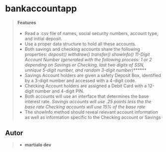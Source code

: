 # bankaccountapp

> #### Features
>
> - Read a .csv file of names, social security numbers, account type, and initial deposit.
> - Use a proper data structure to hold all these accounts.
> - Both savings and checking accounts share the following properties:
  *deposit()*
  *withdraw()*
  *transfer()*
  *showInfo()*
   *11-Digit Account Number (generated with the following process: 1 or 2 depending on Savings or Checking, last two digits of SSN, unnique 5-digit number, and random 3-digit number)*******
> - Savings Account holders are given a safety Deposit Box, identified by a 3-digit number and accessed with a 4-digit code.
> - Checking Account holders are assigned a Debit Card with a 12-digit number and 4-digit PIN.
> - Both accounts will use an interface that determines the base interest rate.
  *Savings accounts will use .25 points less tha the base rate*
  *Checking accounts will use 15% of the base rate*
> - The showInfo method should reveal relevant account information as well as information specific to the Checking account or Savings
>

## Autor
>
> - **martialo dev**
